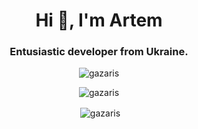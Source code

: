 <h1 align="center">Hi 👋, I'm Artem</h1>
<h3 align="center">Entusiastic developer from Ukraine.</h3>

<p align="center"> <img src="https://komarev.com/ghpvc/?username=gazaris&label=Profile%20views&color=0e75b6&style=flat" alt="gazaris" /> </p>

<p align="center"><img align="center" src="https://github-readme-stats.vercel.app/api/top-langs?username=gazaris&show_icons=true&locale=en&layout=compact" alt="gazaris" /></p>

<p align="center">&nbsp;<img align="center" src="https://github-readme-stats.vercel.app/api?username=gazaris&show_icons=true&locale=en" alt="gazaris" /></p>
